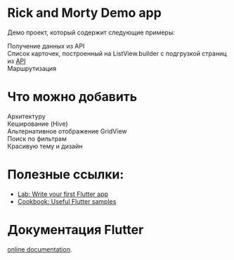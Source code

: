 # Rick and Morty Demo app

Демо проект, который содержит следующие примеры:

Получение данных из API  
Список карточек, построенный на ListView.builder с подгрузкой страниц из [API][1]  
Маршрутизация  

# Что можно добавить

Архитектуру  
Кеширование (Hive)  
Альтернативное отображение GridView  
Поиск по фильтрам  
Красивую тему и дизайн  

# Полезные ссылки:

- [Lab: Write your first Flutter app](https://flutter.dev/docs/get-started/codelab)
- [Cookbook: Useful Flutter samples](https://flutter.dev/docs/cookbook)

# Документация Flutter
[online documentation](https://flutter.dev/docs).

[1]: https://rickandmortyapi.com/documentation

